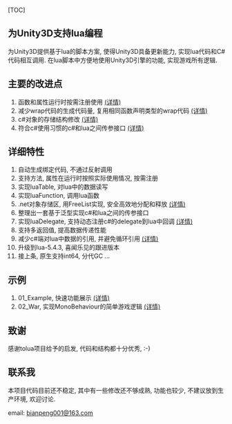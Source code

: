 ﻿[TOC]

## 为Unity3D支持lua编程
为Unity3D提供基于lua的脚本方案, 使得Unity3D具备更新能力, 实现lua代码和C#代码相互调用. 在lua脚本中方便地使用Unity3D引擎的功能, 实现游戏所有逻辑.

## 主要的改进点
1. 函数和属性运行时按需注册使用  [(详情)](Doc/LazyWrap.md)
1. 减少wrap代码的生成代码量, 复用相同函数声明类型的wrap代码  [(详情)](Doc/LessCode.md)
1. c#对象的存储结构修改  [(详情)](Doc/ObjectCache.md)
1. 符合c#使用习惯的c#和lua之间传参接口  [(详情)](Doc/LessCode.md#泛型代码)

## 详细特性
1. 自动生成绑定代码, 不通过反射调用
1. 支持方法, 属性在运行时按照实际使用情况, 按需注册
1. 实现luaTable, 对lua中的数据读写
1. 实现luaFunction, 调用lua函数
1. .net对象存储区, 用FreeList实现, 安全高效地分配和释放  [(详情)](Doc/ObjectCache.md)
1. 整理出一套基于泛型实现c#和lua之间的传参接口
1. 实现luaDelegate, 支持动态注册c#的delegate到lua中回调  [(详情)](Doc/LuaDelegate.md)
1. 支持多返回值, 提高数据传递性能
1. 减少c#端对lua中数据的引用, 并避免循环引用  [(详情)](Doc/Cs2Lua.md)
1. 升级到lua-5.4.3, 喜闻乐见的跟进版本
1. 接上条, 原生支持int64, 分代GC
...


## 示例
1. 01_Example, 快速功能展示  [(详情)](http://aa/bb/cc)
1. 02_War, 实现MonoBehaviour的简单游戏逻辑  [(详情)](http://aa/bb/cc)

## 致谢
感谢tolua项目给予的启发, 代码和结构都十分优秀, :-)


## 联系我

本项目代码目前还不稳定, 其中有一些修改还不够成熟, 功能也较少, 不建议放到生产环境, 欢迎讨论.

email: [bianpeng001@163.com](mailto:bianpeng001@163.com)



